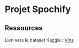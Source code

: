 # Projet Spochify

## Ressources

Lien vers le dataset Kaggle : [Vins](https://www.kaggle.com/datasets/elvinrustam/wine-dataset/data)
